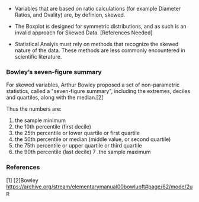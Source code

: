 
* Variables that are based on ratio calculations (for example Diameter Ratios, and Ovality) are, 
by definion, skewed.

* The Boxplot is designed for symmetric distributions, and as such is an invalid 
approach for Skewed Data. [References Needed]

* Statistical Analyis must rely on methods that recognize the skewed nature of the data.
These methods are less commonly encountered in scientific literature.

### Bowley’s seven-figure summary
For skewed variables, Arthur Bowley proposed a set of non-parametric statistics, 
called a "seven-figure summary", including the extremes, deciles and quartiles, 
along with the median.[2]

Thus the numbers are:

1. the sample minimum
2. the 10th percentile (first decile)
3. the 25th percentile or lower quartile or first quartile
4. the 50th percentile or median (middle value, or second quartile)
5. the 75th percentile or upper quartile or third quartile
6. the 90th percentile (last decile)
7 .the sample maximum

### References

[1]
[2]Bowley
https://archive.org/stream/elementarymanual00bowluoft#page/62/mode/2up
